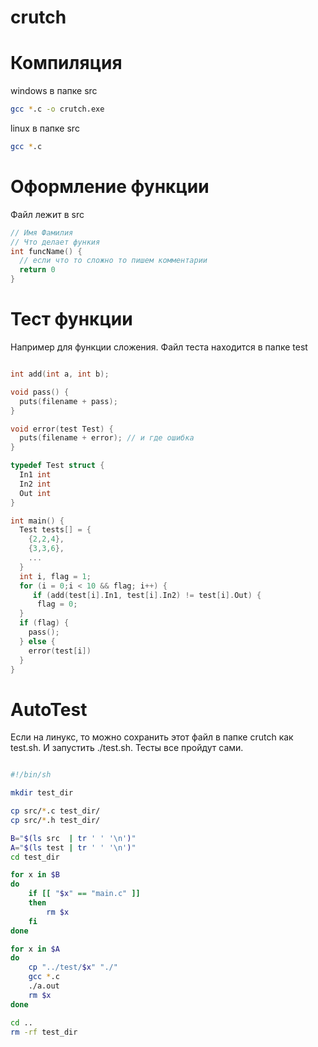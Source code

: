 # crutch

# Компиляция

windows в папке src
``` bash
gcc *.c -o crutch.exe
```

linux в папке src
``` bash
gcc *.c
```

# Оформление функции

Файл лежит в src

```c
// Имя Фамилия
// Что делает функия
int funcName() {
  // если что то сложно то пишем комментарии
  return 0
}

```

# Тест функции

Например для функции сложения. Файл теста находится в папке test

```c

int add(int a, int b);

void pass() {
  puts(filename + pass);
}

void error(test Test) {
  puts(filename + error); // и где ошибка
}

typedef Test struct {
  In1 int
  In2 int
  Out int
}

int main() {
  Test tests[] = {
    {2,2,4},
    {3,3,6},
    ...
  }
  int i, flag = 1;
  for (i = 0;i < 10 && flag; i++) {
     if (add(test[i].In1, test[i].In2) != test[i].Out) {
      flag = 0;
  }
  if (flag) {
    pass();
  } else {
    error(test[i])
  }
}

```

# AutoTest

Если на линукс, то можно сохранить этот файл в папке crutch как test.sh. И запустить ./test.sh. Тесты все пройдут сами. 

```bash

#!/bin/sh

mkdir test_dir

cp src/*.c test_dir/
cp src/*.h test_dir/

B="$(ls src  | tr ' ' '\n')"
A="$(ls test | tr ' ' '\n')"
cd test_dir

for x in $B
do
	if [[ "$x" == "main.c" ]]
	then
		rm $x
	fi
done

for x in $A
do
	cp "../test/$x" "./"
	gcc *.c
	./a.out
	rm $x
done

cd ..
rm -rf test_dir


```
